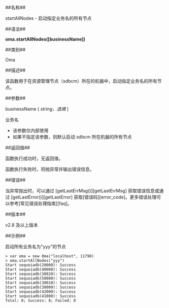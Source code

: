 ##名称##

startAllNodes - 启动指定业务名的所有节点

##语法##

**oma.startAllNodes(\[businessName\])**

##类别##

Oma

##描述##

该函数用于在资源管理节点（sdbcm）所在的机器中，启动指定业务名的所有节点。

##参数##

businessName ( *string，选填* )

业务名

- 该参数仅内部使用
- 如果不指定该参数，则默认启动 sdbcm 所在机器的所有节点
  
##返回值##

函数执行成功时，无返回值。

函数执行失败时，将抛异常并输出错误信息。

##错误##

当异常抛出时，可以通过 [getLastErrMsg()][getLastErrMsg] 获取错误信息或通过 [getLastError()][getLastError] 获取[错误码][error_code]。更多错误处理可以参考[常见错误处理指南][faq]。

##版本##

v2.8 及以上版本

##示例##

启动所有业务名为"yyy"的节点

```lang-javascript
> var oma = new Oma("localhost", 11790)
> oma.startAllNodes("yyy")  
Start sequoiadb(20000): Success
Start sequoiadb(40000): Success
Start sequoiadb(30020): Success
Start sequoiadb(50000): Success
Start sequoiadb(30010): Success
Start sequoiadb(30000): Success
Start sequoiadb(42000): Success
Start sequoiadb(41000): Success
Total: 8; Success: 8; Failed: 0
```


[^_^]:
    本文使用的所有引用及链接
[getLastErrMsg]:manual/Manual/Sequoiadb_Command/Global/getLastErrMsg.md
[getLastError]:manual/Manual/Sequoiadb_Command/Global/getLastError.md
[faq]:manual/FAQ/faq_sdb.md
[error_code]:manual/Manual/Sequoiadb_error_code.md
